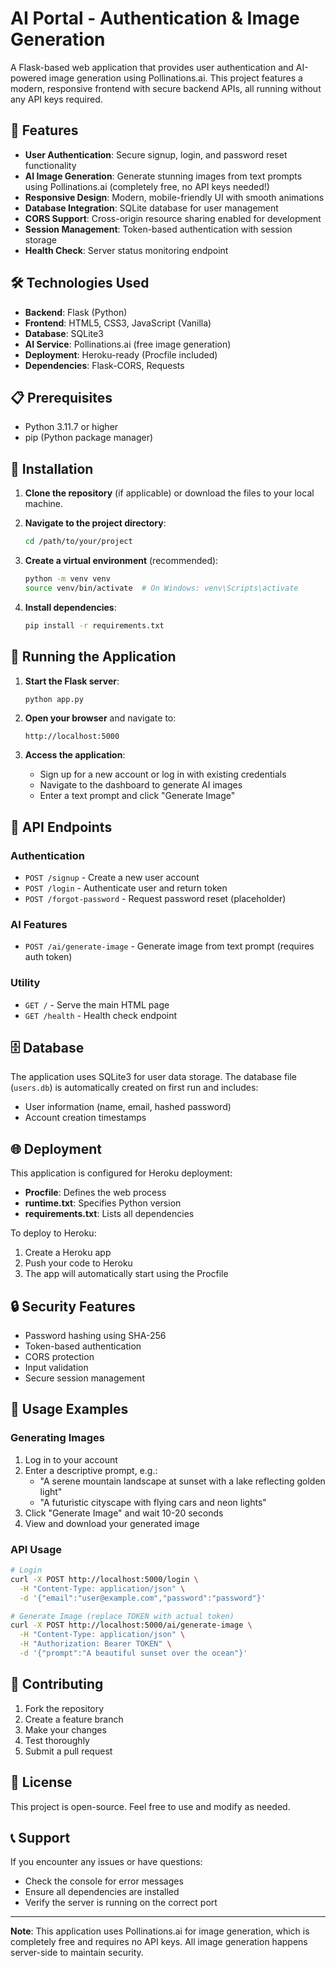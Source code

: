 # AI Portal - Authentication & Image Generation

A Flask-based web application that provides user authentication and AI-powered image generation using Pollinations.ai. This project features a modern, responsive frontend with secure backend APIs, all running without any API keys required.

## 🚀 Features

- **User Authentication**: Secure signup, login, and password reset functionality
- **AI Image Generation**: Generate stunning images from text prompts using Pollinations.ai (completely free, no API keys needed!)
- **Responsive Design**: Modern, mobile-friendly UI with smooth animations
- **Database Integration**: SQLite database for user management
- **CORS Support**: Cross-origin resource sharing enabled for development
- **Session Management**: Token-based authentication with session storage
- **Health Check**: Server status monitoring endpoint

## 🛠️ Technologies Used

- **Backend**: Flask (Python)
- **Frontend**: HTML5, CSS3, JavaScript (Vanilla)
- **Database**: SQLite3
- **AI Service**: Pollinations.ai (free image generation)
- **Deployment**: Heroku-ready (Procfile included)
- **Dependencies**: Flask-CORS, Requests

## 📋 Prerequisites

- Python 3.11.7 or higher
- pip (Python package manager)

## 🔧 Installation

1. **Clone the repository** (if applicable) or download the files to your local machine.

2. **Navigate to the project directory**:
   ```bash
   cd /path/to/your/project
   ```

3. **Create a virtual environment** (recommended):
   ```bash
   python -m venv venv
   source venv/bin/activate  # On Windows: venv\Scripts\activate
   ```

4. **Install dependencies**:
   ```bash
   pip install -r requirements.txt
   ```

## 🚀 Running the Application

1. **Start the Flask server**:
   ```bash
   python app.py
   ```

2. **Open your browser** and navigate to:
   ```
   http://localhost:5000
   ```

3. **Access the application**:
   - Sign up for a new account or log in with existing credentials
   - Navigate to the dashboard to generate AI images
   - Enter a text prompt and click "Generate Image"

## 📡 API Endpoints

### Authentication
- `POST /signup` - Create a new user account
- `POST /login` - Authenticate user and return token
- `POST /forgot-password` - Request password reset (placeholder)

### AI Features
- `POST /ai/generate-image` - Generate image from text prompt (requires auth token)

### Utility
- `GET /` - Serve the main HTML page
- `GET /health` - Health check endpoint

## 🗄️ Database

The application uses SQLite3 for user data storage. The database file (`users.db`) is automatically created on first run and includes:
- User information (name, email, hashed password)
- Account creation timestamps

## 🌐 Deployment

This application is configured for Heroku deployment:

- **Procfile**: Defines the web process
- **runtime.txt**: Specifies Python version
- **requirements.txt**: Lists all dependencies

To deploy to Heroku:
1. Create a Heroku app
2. Push your code to Heroku
3. The app will automatically start using the Procfile

## 🔒 Security Features

- Password hashing using SHA-256
- Token-based authentication
- CORS protection
- Input validation
- Secure session management

## 🎨 Usage Examples

### Generating Images
1. Log in to your account
2. Enter a descriptive prompt, e.g.:
   - "A serene mountain landscape at sunset with a lake reflecting golden light"
   - "A futuristic cityscape with flying cars and neon lights"
3. Click "Generate Image" and wait 10-20 seconds
4. View and download your generated image

### API Usage
```bash
# Login
curl -X POST http://localhost:5000/login \
  -H "Content-Type: application/json" \
  -d '{"email":"user@example.com","password":"password"}'

# Generate Image (replace TOKEN with actual token)
curl -X POST http://localhost:5000/ai/generate-image \
  -H "Content-Type: application/json" \
  -H "Authorization: Bearer TOKEN" \
  -d '{"prompt":"A beautiful sunset over the ocean"}'
```

## 🤝 Contributing

1. Fork the repository
2. Create a feature branch
3. Make your changes
4. Test thoroughly
5. Submit a pull request

## 📄 License

This project is open-source. Feel free to use and modify as needed.

## 📞 Support

If you encounter any issues or have questions:
- Check the console for error messages
- Ensure all dependencies are installed
- Verify the server is running on the correct port

---

**Note**: This application uses Pollinations.ai for image generation, which is completely free and requires no API keys. All image generation happens server-side to maintain security.
